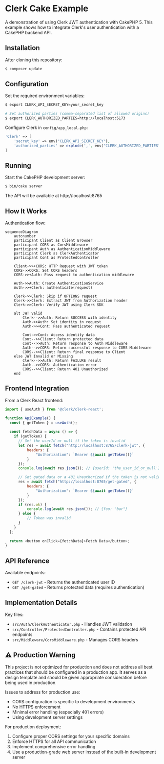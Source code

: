 # Clerk Cake Example

A demonstration of using Clerk JWT authentication with CakePHP 5. This example shows how to integrate Clerk's user authentication with a CakePHP backend API.

## Installation

After cloning this repository:

```bash
$ composer update
```

## Configuration

Set the required environment variables:

```bash
$ export CLERK_API_SECRET_KEY=your_secret_key

# Set authorized parties (comma-separated list of allowed origins)
$ export CLERK_AUTHORIZED_PARTIES=http://localhost:5173
```

Configure Clerk in `config/app_local.php`:

```php
'Clerk' => [
    'secret_key' => env("CLERK_API_SECRET_KEY"),
    'authorized_parties' => explode(',', env("CLERK_AUTHORIZED_PARTIES"))
]
```

## Running

Start the CakePHP development server:

```bash
$ bin/cake server
```

The API will be available at http://localhost:8765

## How It Works

Authentication flow:

```mermaid
sequenceDiagram
    autonumber
    participant Client as Client Browser
    participant CORS as CorsMiddleware
    participant Auth as AuthenticationMiddleware
    participant Clerk as ClerkAuthenticator
    participant Cont as ProtectedController

    Client->>+CORS: HTTP Request with JWT token
    CORS->>CORS: Set CORS headers
    CORS->>+Auth: Pass request to authentication middleware
    
    Auth->>Auth: Create AuthenticationService
    Auth->>+Clerk: authenticate(request)
    
    Clerk->>Clerk: Skip if OPTIONS request
    Clerk->>Clerk: Extract JWT from Authorization header
    Clerk->>Clerk: Verify JWT using Clerk SDK
    
    alt JWT Valid
        Clerk-->>Auth: Return SUCCESS with identity
        Auth->>Auth: Set identity in request
        Auth->>+Cont: Pass authenticated request
        
        Cont->>Cont: Access identity data
        Cont-->>Client: Return protected data
        Cont-->>Auth: Return response to Auth Middleware
        Auth-->>CORS: Return successful response to CORS Middleware
        CORS-->>Client: Return final response to Client
    else JWT Invalid or Missing
        Clerk-->>Auth: Return FAILURE result
        Auth-->>CORS: Authentication error
        CORS-->>Client: Return 401 Unauthorized
    end
```

## Frontend Integration

From a Clerk React frontend:

```javascript
import { useAuth } from '@clerk/clerk-react';

function ApiExample() {
  const { getToken } = useAuth();
  
  const fetchData = async () => {
    if (getToken) {
      // Get the userId or null if the token is invalid
      let res = await fetch("http://localhost:8765/clerk-jwt", {
          headers: {
              "Authorization": `Bearer ${await getToken()}`
          }
      });
      console.log(await res.json()); // {userId: 'the_user_id_or_null'}

      // Get gated data or a 401 Unauthorized if the token is not valid
      res = await fetch("http://localhost:8765/get-gated", {
          headers: {
              "Authorization": `Bearer ${await getToken()}`
          }
      });
      if (res.ok) {
          console.log(await res.json()); // {foo: "bar"}
      } else {
          // Token was invalid
      }
    }
  };
  
  return <button onClick={fetchData}>Fetch Data</button>;
}
```

## API Reference

Available endpoints:

- `GET /clerk-jwt` - Returns the authenticated user ID
- `GET /get-gated` - Returns protected data (requires authentication)

## Implementation Details

Key files:

- `src/Auth/ClerkAuthenticator.php` - Handles JWT validation
- `src/Controller/ProtectedController.php` - Contains protected API endpoints
- `src/Middleware/CorsMiddleware.php` - Manages CORS headers

## ⚠️ Production Warning

This project is not optimized for production and does not address all best practices that should be configured in a production app. It serves as a design template and should be given appropriate consideration before being used in production.

Issues to address for production use:
- CORS configuration is specific to development environments
- No HTTPS enforcement
- Minimal error handling (especially 401 errors)
- Using development server settings

For production deployment:
1. Configure proper CORS settings for your specific domains
2. Enforce HTTPS for all API communication
3. Implement comprehensive error handling
4. Use a production-grade web server instead of the built-in development server

